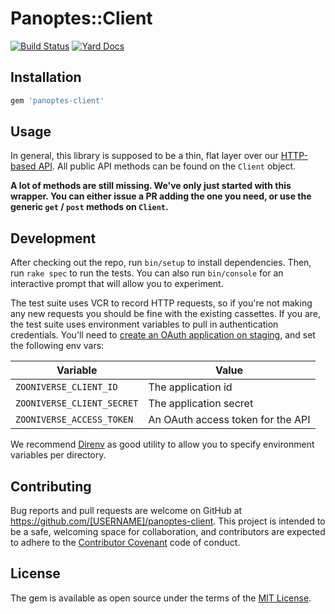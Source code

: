 # Panoptes::Client

[![Build Status](https://travis-ci.org/zooniverse/panoptes-client.rb.svg?branch=master)](https://travis-ci.org/zooniverse/panoptes-client.rb)
[![Yard Docs](http://img.shields.io/badge/yard-docs-blue.svg)](http://rubydoc.info/github/zooniverse/panoptes-client.rb/)

## Installation

```ruby
gem 'panoptes-client'
```

## Usage

In general, this library is supposed to be a thin, flat layer over our [HTTP-based API](http://docs.panoptes.apiary.io/). All public API methods can be found on the `Client` object.

**A lot of methods are still missing. We've only just started with this wrapper. You can either issue a PR adding the one you need, or use the generic `get` / `post` methods on `Client`.**


## Development

After checking out the repo, run `bin/setup` to install dependencies. Then, run `rake spec` to run the tests. You can also run `bin/console` for an interactive prompt that will allow you to experiment.

The test suite uses VCR to record HTTP requests, so if you're not making any new requests you should be fine with the existing cassettes. If you are, the test suite uses environment variables to pull in authentication credentials. You'll need to [create an OAuth application on staging](https://panoptes-staging.zooniverse.org/oauth/applications), and set the following env vars:

| Variable                   | Value |
-----------------------------|-------|
| `ZOONIVERSE_CLIENT_ID`     | The application id |
| `ZOONIVERSE_CLIENT_SECRET` | The application secret |
| `ZOONIVERSE_ACCESS_TOKEN`  | An OAuth access token for the API |

We recommend [Direnv](https://github.com/direnv/direnv) as good utility to allow you to specify environment variables per directory.

## Contributing

Bug reports and pull requests are welcome on GitHub at https://github.com/[USERNAME]/panoptes-client. This project is intended to be a safe, welcoming space for collaboration, and contributors are expected to adhere to the [Contributor Covenant](http://contributor-covenant.org) code of conduct.


## License

The gem is available as open source under the terms of the [MIT License](http://opensource.org/licenses/MIT).


